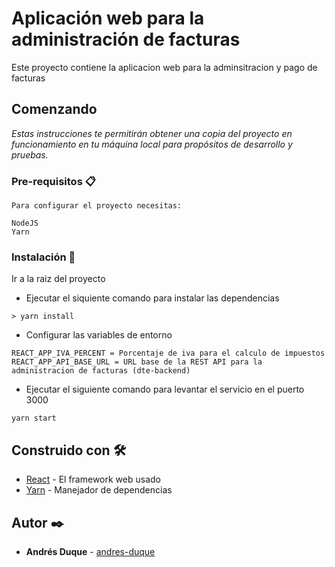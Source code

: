 # Aplicación web para la administración de facturas

Este proyecto contiene la aplicacion web para la adminsitracion y pago de facturas

## Comenzando 

_Estas instrucciones te permitirán obtener una copia del proyecto en funcionamiento en tu máquina local para propósitos de desarrollo y pruebas._


### Pre-requisitos 📋

```
Para configurar el proyecto necesitas:

NodeJS
Yarn
```

### Instalación 🔧
Ir a la raiz del proyecto

* Ejecutar el siquiente comando para instalar las dependencias
```
> yarn install
```

* Configurar las variables de entorno

```
REACT_APP_IVA_PERCENT = Porcentaje de iva para el calculo de impuestos
REACT_APP_API_BASE_URL = URL base de la REST API para la administracion de facturas (dte-backend)
```

* Ejecutar el siguiente comando para levantar el servicio en el puerto 3000
```
yarn start
```

## Construido con 🛠️

* [React](https://es.reactjs.org/docs/getting-started.html) - El framework web usado
* [Yarn](https://yarnpkg.com/) - Manejador de dependencias

## Autor ✒️

* **Andrés Duque** - [andres-duque](https://github.com/andres-duque)
